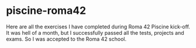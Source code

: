 # piscine-roma42
Here are all the exercises I have completed during Roma 42 Piscine kick-off. It was hell of a month, but I successfully passed all the tests, projects and exams. So I was accepted to the Roma 42 school. 
